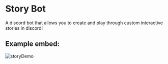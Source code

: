 # Story Bot

A discord bot that allows you to create and play through custom interactive stories in discord!


## Example embed:

![storyDemo](https://user-images.githubusercontent.com/34604972/155210803-4fd03780-f6ce-4050-be47-0b02dfd1566b.png)
